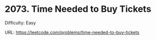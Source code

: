 # 2073. Time Needed to Buy Tickets

Difficulty: Easy

URL: https://leetcode.com/problems/time-needed-to-buy-tickets

